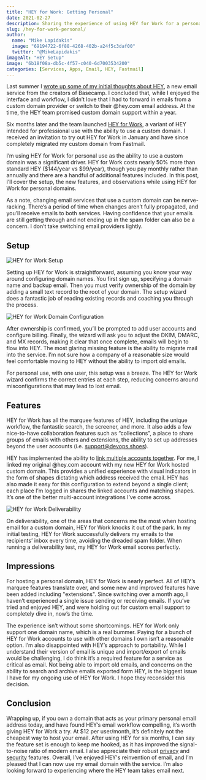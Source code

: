 ```yaml
---
title: "HEY for Work: Getting Personal"
date: 2021-02-27
description: Sharing the experience of using HEY for Work for a personal, custom domain name.
slug: /hey-for-work-personal/
author:
  name: "Mike Lapidakis"
  image: "69194722-6f88-4268-402b-a24f5c3daf00"
  twitter: "@MikeLapidakis"
imageAlt: "HEY Setup"
image: "6b18f08a-db5c-4f57-c040-6d7003534200"
categories: [Services, Apps, Email, HEY, Fastmail]
---
```


Last summer I [wrote up some of my initial thoughts about HEY](/on-hey-email/), a new email service from the creators of Basecamp. I concluded that, while I enjoyed the interface and workflow, I didn’t love that I had to forward in emails from a custom domain provider or switch to their @hey.com email address. At the time, the HEY team promised custom domain support within a year.

Six months later and the team launched [HEY for Work](https://hey.com/work/), a variant of HEY intended for professional use with the ability to use a custom domain. I received an invitation to try out HEY for Work in January and have since completely migrated my custom domain from Fastmail.

I’m using HEY for Work for personal use as the ability to use a custom domain was a significant driver. HEY for Work costs nearly 50% more than standard HEY ($144/year vs $99/year), though you pay monthly rather than annually and there are a handful of additional features included. In this post, I’ll cover the setup, the new features, and observations while using HEY for Work for personal domains.

As a note, changing email services that use a custom domain can be nerve-racking. There’s a period of time when changes aren’t fully propagated, and you’ll receive emails to both services. Having confidence that your emails are still getting through and not ending up in the spam folder can also be a concern. I don’t take switching email providers lightly.

## Setup

![HEY for Work Setup](https://empty.coffee/cdn-cgi/imagedelivery/3iqqzuCu4mz697Mt3VX2wA/6f0eba27-d6d3-4853-db94-d1a8e178e500/post)

Setting up HEY for Work is straightforward, assuming you know your way around configuring domain names. You first sign up, specifying a domain name and backup email. Then you must verify ownership of the domain by adding a small text record to the root of your domain. The setup wizard does a fantastic job of reading existing records and coaching you through the process.

![HEY for Work Domain Configuration](https://empty.coffee/cdn-cgi/imagedelivery/3iqqzuCu4mz697Mt3VX2wA/2483297a-0b31-4566-eb67-e73ea8ed7100/post)

After ownership is confirmed, you’ll be prompted to add user accounts and configure billing. Finally, the wizard will ask you to adjust the DKIM, DMARC, and MX records, making it clear that once complete, emails will begin to flow into HEY. The most glaring missing feature is the ability to migrate mail into the service. I’m not sure how a company of a reasonable size would feel comfortable moving to HEY without the ability to import old emails.

For personal use, with one user, this setup was a breeze. The HEY for Work wizard confirms the correct entries at each step, reducing concerns around misconfigurations that may lead to lost email.

## Features

HEY for Work has all the marquee features of HEY, including the unique workflow, the fantastic search, the screener, and more. It also adds a few nice-to-have collaboration features such as “collections”, a place to share groups of emails with others and extensions, the ability to set up addresses beyond the user accounts (i.e. support@devops.shoes).

HEY has implemented the ability to [link multiple accounts together](https://hey.com/link-multiple-accounts/). For me, I linked my original @hey.com account with my new HEY for Work hosted custom domain. This provides a unified experience with visual indicators in the form of shapes dictating which address received the email. HEY has also made it easy for this configuration to extend beyond a single client; each place I’m logged in shares the linked accounts and matching shapes. It’s one of the better multi-account integrations I’ve come across.

![HEY for Work Deliverability](https://empty.coffee/cdn-cgi/imagedelivery/3iqqzuCu4mz697Mt3VX2wA/e6643b8b-2b56-4f5a-4495-7f2b147e1300/post)

On deliverability, one of the areas that concerns me the most when hosting email for a custom domain, HEY for Work knocks it out of the park. In my initial testing, HEY for Work successfully delivers my emails to the recipients’ inbox every time, avoiding the dreaded spam folder. When running a deliverability test, my HEY for Work email scores perfectly.

## Impressions

For hosting a personal domain, HEY for Work is nearly perfect. All of HEY’s marquee features translate over, and some new and improved features have been added including "extensions". Since switching over a month ago, I haven’t experienced a single issue sending or receiving emails. If you’ve tried and enjoyed HEY, and were holding out for custom email support to completely dive in, now’s the time.

The experience isn’t without some shortcomings. HEY for Work only support one domain name, which is a real bummer. Paying for a bunch of HEY for Work accounts to use with other domains I own isn’t a reasonable option. I’m also disappointed with HEY’s approach to portability. While I understand their version of email is unique and import/export of emails would be challenging, I do think it’s a required feature for a service as critical as email. Not being able to import old emails, and concerns on the ability to search and archive emails exported form HEY, is the biggest issue I have for my ongoing use of HEY for Work. I hope they reconsider this decision.

## Conclusion

Wrapping up, if you own a domain that acts as your primary personal email address today, and have found HEY’s email workflow compelling, it’s worth giving HEY for Work a try. At $12 per user/month, it’s definitely not the cheapest way to host your email. After using HEY for six months, I can say the feature set is enough to keep me hooked, as it has improved the signal-to-noise ratio of modern email. I also appreciate their robust [privacy](https://hey.com/spy-trackers/) and [security](https://hey.com/security/) features. Overall, I’ve enjoyed HEY's reinvention of email, and I’m pleased that I can now use my email domain with the service. I’m also looking forward to experiencing where the HEY team takes email next.
